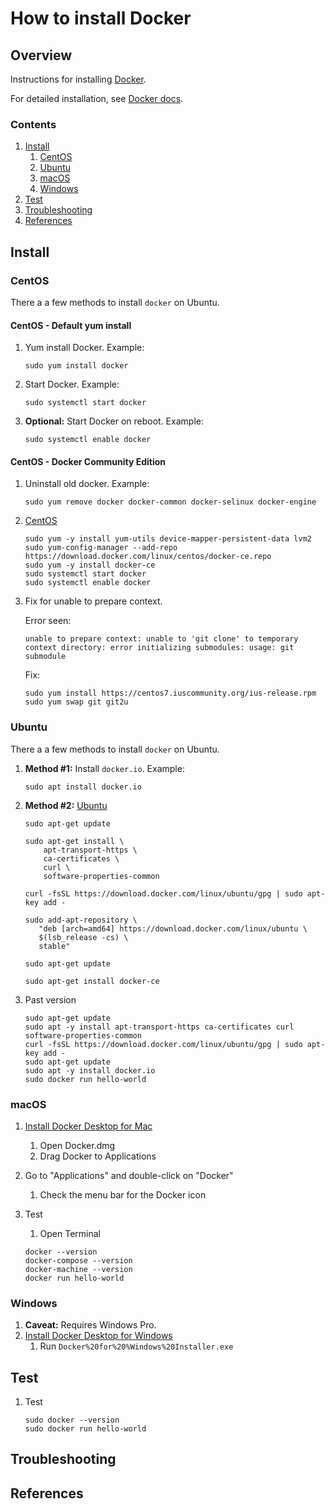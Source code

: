 # How to install Docker

## Overview

Instructions for installing [Docker](https://www.docker.com/).

For detailed installation, see [Docker docs](https://docs.docker.com/install/).

### Contents

1. [Install](#install)
    1. [CentOS](#centos)
    1. [Ubuntu](#ubuntu)
    1. [macOS](#macos)
    1. [Windows](#windows)
1. [Test](#test)
1. [Troubleshooting](#troubleshooting)
1. [References](#references)

## Install

### CentOS

There a a few methods to install `docker` on Ubuntu.

#### CentOS - Default yum install

1. Yum install Docker.
   Example:

    ```console
    sudo yum install docker
    ```

1. Start Docker.
   Example:

    ```console
    sudo systemctl start docker
    ```

1. **Optional:** Start Docker on reboot.
   Example:

    ```console
    sudo systemctl enable docker
    ```

#### CentOS - Docker Community Edition

1. Uninstall old docker.
   Example:

    ```console
    sudo yum remove docker docker-common docker-selinux docker-engine
    ```

1. [CentOS](https://docs.docker.com/install/linux/docker-ce/centos/)

    ```console
    sudo yum -y install yum-utils device-mapper-persistent-data lvm2
    sudo yum-config-manager --add-repo https://download.docker.com/linux/centos/docker-ce.repo
    sudo yum -y install docker-ce
    sudo systemctl start docker
    sudo systemctl enable docker
    ```

1. Fix for unable to prepare context.

    Error seen:

    ```console
    unable to prepare context: unable to 'git clone' to temporary context directory: error initializing submodules: usage: git submodule
    ```

    Fix:

    ```console
    sudo yum install https://centos7.iuscommunity.org/ius-release.rpm
    sudo yum swap git git2u
    ```

### Ubuntu

There a a few methods to install `docker` on Ubuntu.

1. **Method #1:** Install `docker.io`.
   Example:

    ```console
    sudo apt install docker.io
    ```

1. **Method #2:** [Ubuntu](https://docs.docker.com/install/linux/docker-ce/ubuntu/)

    ```console
    sudo apt-get update

    sudo apt-get install \
        apt-transport-https \
        ca-certificates \
        curl \
        software-properties-common

    curl -fsSL https://download.docker.com/linux/ubuntu/gpg | sudo apt-key add -

    sudo add-apt-repository \
       "deb [arch=amd64] https://download.docker.com/linux/ubuntu \
       $(lsb_release -cs) \
       stable"

    sudo apt-get update

    sudo apt-get install docker-ce
    ```

1. Past version

    ```console
    sudo apt-get update
    sudo apt -y install apt-transport-https ca-certificates curl software-properties-common
    curl -fsSL https://download.docker.com/linux/ubuntu/gpg | sudo apt-key add -
    sudo apt-get update
    sudo apt -y install docker.io
    sudo docker run hello-world
    ```

### macOS

1. [Install Docker Desktop for Mac](https://docs.docker.com/docker-for-mac/install/)
    1. Open Docker.dmg
    1. Drag Docker to Applications

1. Go to "Applications" and double-click on "Docker"
    1. Check the menu bar for the Docker icon

1. Test
    1. Open Terminal

    ```console
    docker --version
    docker-compose --version
    docker-machine --version
    docker run hello-world
    ```

### Windows

1. **Caveat:** Requires Windows Pro.
1. [Install Docker Desktop for Windows](https://docs.docker.com/docker-for-windows/install/)
    1. Run `Docker%20for%20%Windows%20Installer.exe`

## Test

1. Test

    ```console
    sudo docker --version
    sudo docker run hello-world
    ```

## Troubleshooting

## References
